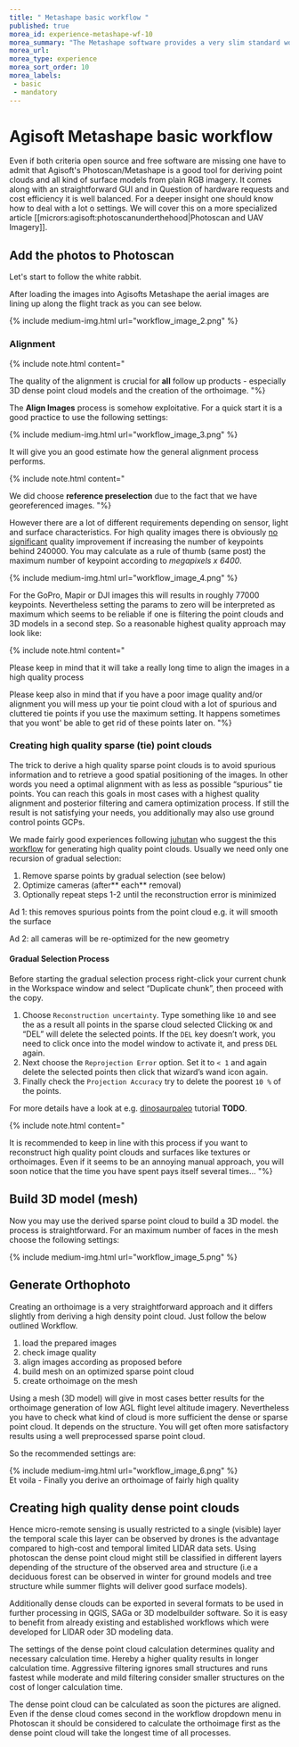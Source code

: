 ```yaml
---
title: " Metashape basic workflow "
published: true
morea_id: experience-metashape-wf-10
morea_summary: "The Metashape software provides a very slim standard workflow with reasonable default values. This tutorial gives some additional explanations for the initial exercises to create an otho image and a point cloud."
morea_url: 
morea_type: experience
morea_sort_order: 10
morea_labels:
 - basic
 - mandatory 
---
```


# Agisoft Metashape basic workflow 

Even if both criteria open source and free software are missing one have to admit that 
Agisoft's Photoscan/Metashape is a good tool for deriving point clouds and all kind of surface models from plain RGB imagery. It comes along with an  straightforward GUI and in Question of hardware requests and cost efficiency it is well balanced. For a deeper insight one should know how to deal with a lot o settings. We will cover this on a more specialized article [[micrors:agisoft:photoscanunderthehood|Photoscan and UAV Imagery]]. 

## Add the photos to Photoscan 
Let's start to follow the white rabbit.

After loading the images into Agisofts Metashape the aerial images are lining up along the flight track as you can see below.

{% include medium-img.html url="workflow_image_2.png" %}  

### Alignment


{% include note.html content=" 
 
The quality of the alignment is crucial for **all** follow up products - especially 3D dense point cloud models and the creation of the orthoimage.
"%}


The **Align Images** process is somehow exploitative. For a quick start it is a good practice to use the following settings:

{% include medium-img.html url="workflow_image_3.png" %}  


It will give you an good estimate how the general alignment process performs. 

{% include note.html content=" 
 
 We did choose **reference preselection** due to the fact that we have georeferenced images.
 "%}


However there are a lot of different requirements depending on sensor, light and surface characteristics. For high quality images there is obviously [no](http://www.agisoft.com/forum/index.php?topic=3559.0) [significant](http://www.agisoft.com/forum/index.php?topic=3559.0) quality improvement if increasing the number of keypoints behind 240000. You may calculate as a rule of thumb (same post) the maximum number of keypoint according to *megapixels x 6400*. 

{% include medium-img.html url="workflow_image_4.png" %}  

For the GoPro, Mapir or DJI images this will results in roughly 77000 keypoints.  Nevertheless setting the params to zero will be interpreted as maximum which seems to be reliable if one is filtering the point clouds and 3D models in a second step.  So a reasonable highest quality approach may look like:

{% include note.html content=" 
 
Please keep in mind that it will take a really long time to align the images in a high quality process
 
Please keep also in mind that if you have a poor image quality and/or alignment you will mess up your tie point cloud with a lot of spurious and cluttered tie points if you use the maximum setting. It happens sometimes that you wont' be able  to get rid of these points later on.
"%}

### Creating high quality sparse (tie) point clouds 


The trick to derive a high quality sparse  point clouds is to avoid spurious information and to retrieve a good spatial positioning of the images. In other words you need a optimal alignment with as less as possible “spurious” tie points.  You can reach this goals in most cases with a highest quality alignment and posterior filtering and camera optimization  process. If still the result is not satisfying your needs,  you additionally may also use ground control points GCPs. 

We made fairly good experiences following [juhutan](http://www.agisoft.com/forum/index.php?action=profile;u=179074) who suggest the this [workflow](http://www.agisoft.com/forum/index.php?topic=3559.0) for generating high quality point clouds. Usually we need only one recursion of gradual selection:

  1. Remove sparse points by gradual selection (see below)
  1. Optimize cameras (after** each** removal)
  1. Optionally repeat steps 1-2 until the reconstruction error is minimized

Ad 1: this removes spurious points from the point cloud e.g. it will smooth the surface

Ad 2: all cameras will be re-optimized for the new geometry

#### Gradual Selection Process 

Before starting the gradual selection process right-click your current chunk in the Workspace window and select “Duplicate chunk”, then proceed with the copy. 

  1. Choose `Reconstruction uncertainty`. Type something like `10` and see the as a result all points in the sparse cloud selected Clicking `OK` and “DEL” will delete the selected points. If the `DEL` key doesn’t work, you need to click once into the model window to activate it, and press `DEL` again.
  2. Next choose the `Reprojection Error` option. Set it to `< 1` and again delete the selected points then click that wizard’s wand icon again. 
  3. Finally check the `Projection Accuracy`  try to delete the poorest `10 %` of the points.
  
For more details have a look at e.g.  [dinosaurpaleo](https://dinosaurpalaeo.wordpress.com/2015/10/11/photogrammetry-tutorial-11-how-to-handle-a-project-in-agisoft-photoscan/) tutorial **TODO**.  

{% include note.html content=" 
 
It is recommended to keep in line with this process if you want to reconstruct high quality point clouds and surfaces like textures or orthoimages. Even if it seems to be an annoying manual approach, you will soon notice that the time you have spent pays itself several times… 
"%}

## Build 3D model (mesh)

Now you may use the derived sparse point cloud to build a 3D model. the process is straightforward. For an maximum number of faces in the mesh choose the following settings:

{% include medium-img.html url="workflow_image_5.png" %}  

## Generate Orthophoto 


Creating an orthoimage is a very straightforward approach and it differs slightly from deriving a high density point cloud. Just follow the below outlined Workflow. 

  1. load the prepared images
  2. check image quality 
  3. align images according as proposed before
  4. build mesh on an optimized sparse point cloud
  5. create orthoimage on the mesh

Using a mesh (3D model) will give in most cases better results for the orthoimage generation of  low AGL flight level altitude imagery. Nevertheless you have to check what kind of cloud is more sufficient the dense or sparse point cloud. It depends on the structure. You will get often more satisfactory results using a well preprocessed sparse point cloud.  

So the recommended settings are:

{% include medium-img.html url="workflow_image_6.png" %}  
Et voila - Finally you derive an orthoimage of fairly high quality 

## Creating high quality dense point clouds 


Hence micro-remote sensing is usually restricted to a single (visible) layer the temporal scale this layer can be observed by drones is the advantage compared to high-cost and temporal limited LIDAR data sets. Using photoscan the dense point cloud might still be classified in different layers depending of the structure of the observed area and structure (i.e a deciduous forest can be observed in winter for ground models and tree structure while summer flights will deliver good surface models). 

Additionally dense clouds can be exported in several formats to be used in further processing in QGIS, SAGa or 3D modelbuilder software. So it is easy to benefit from already existing and established workflows which were developed for LIDAR oder 3D modeling data. 

The settings of the dense point cloud calculation determines quality and necessary calculation time. Hereby a higher quality results in longer calculation time. Aggressive filtering ignores small structures and runs fastest while moderate and mild filtering consider smaller structures on the cost of longer calculation time.

The dense point cloud can be calculated as soon the pictures are aligned. Even if the dense cloud comes second in the workflow dropdown menu in Photoscan it should be considered to calculate the orthoimage first as the dense point cloud will take the longest time of all processes. 



